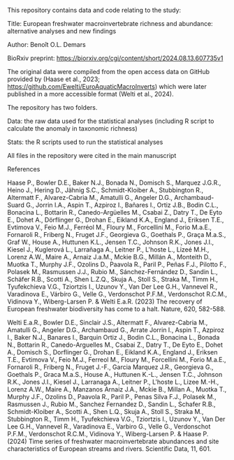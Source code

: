 This repository contains data and code relating to the study:

Title: European freshwater macroinvertebrate richness and abundance: alternative analyses and new findings

Author: Benoît O.L. Demars

BioRxiv preprint: https://biorxiv.org/cgi/content/short/2024.08.13.607735v1


The original data were compiled from the open access data on GitHub provided by (Haase et al., 2023; https://github.com/Ewelti/EuroAquaticMacroInverts) which were later published in a more accessible format (Welti et al., 2024).

The repository has two folders.

Data: the raw data used for the statistical analyses (including R script to calculate the anomaly in taxonomic richness)

Stats: the R scripts used to run the statistical analyses

All files in the repository were cited in the main manuscript


References

Haase P., Bowler D.E., Baker N.J., Bonada N., Domisch S., Marquez J.G.R., Heino J., Hering D., Jähnig S.C., Schmidt-Kloiber A., Stubbington R., Altermatt F., Alvarez-Cabria M., Amatulli G., Angeler D.G., Archambaud-Suard G., Jorrin I.A., Aspin T., Azpiroz I., Bañares I., Ortiz J.B., Bodin C.L., Bonacina L., Bottarin R., Canedo-Argüelles M., Csabai Z., Datry T., De Eyto E., Dohet A., Dörflinger G., Drohan E., Eikland K.A., England J., Eriksen T.E., Evtimova V., Feio M.J., Ferréol M., Floury M., Forcellini M., Forio M.a.E., Fornaroli R., Friberg N., Fruget J.F., Georgieva G., Goethals P., Graça M.a.S., Graf W., House A., Huttunen K.L., Jensen T.C., Johnson R.K., Jones J.I., Kiesel J., Kuglerová L., Larrañaga A., Leitner P., L'hoste L., Lizeé M.H., Lorenz A.W., Maire A., Arnaiz J.a.M., Mckie B.G., Millán A., Monteith D., Muotka T., Murphy J.F., Ozolins D., Paavola R., Paril P., Peñas F.J., Pilotto F., Polasek M., Rasmussen J.J., Rubio M., Sánchez-Fernández D., Sandin L., Schäfer R.B., Scotti A., Shen L.Z.Q., Skuja A., Stoll S., Straka M., Timm H., Tyufekchieva V.G., Tziortzis I., Uzunov Y., Van Der Lee G.H., Vannevel R., Varadinova E., Várbíro G., Velle G., Verdonschot P.F.M., Verdonschot R.C.M., Vidinova Y., Wiberg-Larsen P. & Welti E.a.R. (2023) The recovery of European freshwater biodiversity has come to a halt. Nature, 620, 582-588.

Welti E.a.R., Bowler D.E., Sinclair J.S., Altermatt F., Alvarez-Cabria M., Amatulli G., Angeler D.G., Archambaud G., Arrate Jorrin I., Aspin T., Azpiroz I., Baker N.J., Banares I., Barquin Ortiz J., Bodin C.L., Bonacina L., Bonada N., Bottarin R., Canedo-Arguelles M., Csabai Z., Datry T., De Eyto E., Dohet A., Domisch S., Dorflinger G., Drohan E., Eikland K.A., England J., Eriksen T.E., Evtimova V., Feio M.J., Ferreol M., Floury M., Forcellini M., Forio M.a.E., Fornaroli R., Friberg N., Fruget J.-F., Garcia Marquez J.R., Georgieva G., Goethals P., Graca M.a.S., House A., Huttunen K.-L., Jensen T.C., Johnson R.K., Jones J.I., Kiesel J., Larranaga A., Leitner P., L'hoste L., Lizee M.-H., Lorenz A.W., Maire A., Manzanos Arnaiz J.A., Mckie B., Millan A., Muotka T., Murphy J.F., Ozolins D., Paavola R., Paril P., Penas Silva F.J., Polasek M., Rasmussen J., Rubio M., Sanchez Fernandez D., Sandin L., Schafer R.B., Schmidt-Kloiber A., Scotti A., Shen L.Q., Skuja A., Stoll S., Straka M., Stubbington R., Timm H., Tyufekchieva V.G., Tziortzis I., Uzunov Y., Van Der Lee G.H., Vannevel R., Varadinova E., Varbiro G., Velle G., Verdonschot P.F.M., Verdonschot R.C.M., Vidinova Y., Wiberg-Larsen P. & Haase P. (2024) Time series of freshwater macroinvertebrate abundances and site characteristics of European streams and rivers. Scientific Data, 11, 601.

